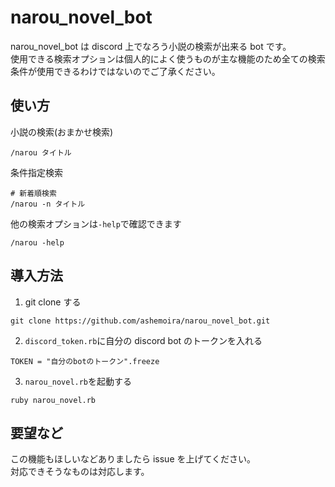 # narou_novel_bot

narou_novel_bot は discord 上でなろう小説の検索が出来る bot です。  
使用できる検索オプションは個人的によく使うものが主な機能のため全ての検索条件が使用できるわけではないのでご了承ください。

## 使い方

小説の検索(おまかせ検索)

```
/narou タイトル
```

条件指定検索

```
# 新着順検索
/narou -n タイトル
```

他の検索オプションは`-help`で確認できます

```
/narou -help
```

## 導入方法

1.  git clone する

```
git clone https://github.com/ashemoira/narou_novel_bot.git
```

2.  `discord_token.rb`に自分の discord bot のトークンを入れる

```
TOKEN = "自分のbotのトークン".freeze
```

3.  `narou_novel.rb`を起動する

```
ruby narou_novel.rb
```

## 要望など

この機能もほしいなどありましたら issue を上げてください。  
対応できそうなものは対応します。
